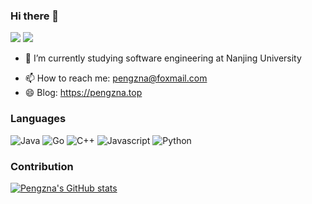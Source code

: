 ### Hi there 👋

<span align="center"> <img src="https://visitor-badge.glitch.me/badge?page_id=Pengzna" /> <img src="https://img.shields.io/github/followers/Pengzna?style=social" /> </span>

- 🔭 I’m currently studying software engineering at Nanjing University
<!-- - 🌱 I’m currently learning distribution system and database -->
- 📫 How to reach me: pengzna@foxmail.com
- 😄 Blog: https://pengzna.top

### Languages

![Java](https://img.shields.io/badge/-Java-FC801D?style=flat&logo=java&logoColor=white)
![Go](https://img.shields.io/badge/-Golang-087CFA?style=flat&logo=go&logoColor=white)
![C++](https://img.shields.io/badge/-C++-FE2857?style=flat&logo=c%2B%2B&logoColor=white)
![Javascript](https://img.shields.io/badge/-Javascript-fcea6a?style=flat&logo=javascript&logoColor=white)
![Python](https://img.shields.io/badge/-Python-FDB60D?style=flat&logo=python&logoColor=white)

### Contribution

[![Pengzna's GitHub stats](https://github-readme-stats.vercel.app/api?username=Pengzna&show_icons=true&theme=merko)](https://github.com/anuraghazra/github-readme-stats)

<!-- <div align="center"> <img height="137px" src="https://github-readme-stats.vercel.app/api?username=Pengzna&hide_title=true&hide_border=true&show_icons=trueline_height=21&text_color=000&icon_color=000&bg_color=0,ea6161,ffc64d,fffc4d,52fa5a&theme=graywhite" /> </div> -->

<!--
**Pengzna/Pengzna** is a ✨ _special_ ✨ repository because its `README.md` (this file) appears on your GitHub profile.

Here are some ideas to get you started:

- 🔭 I’m currently working on ...
- 🌱 I’m currently learning ...
- 👯 I’m looking to collaborate on ...
- 🤔 I’m looking for help with ...
- 💬 Ask me about ...
- 📫 How to reach me: ...
- 😄 Pronouns: ...
- ⚡ Fun fact: ...
-->
